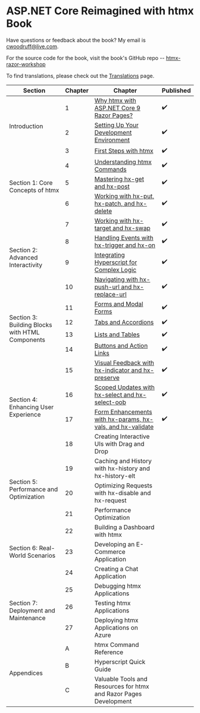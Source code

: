 # ASP.NET Core Reimagined with htmx Book

Have questions or feedback about the book? My email is [cwoodruff@live.com](mailto:cwoodruff@live.com).

For the source code for the book, visit the book's GitHub repo -- [htmx-razor-workshop
](https://github.com/cwoodruff/htmx-razor-workshop)

To find translations, please check out the [Translations](./Translations.md) page.

<table>
    <thead>
        <tr>
            <th>Section</th>
            <th>Chapter</th>
            <th>Chapter</th>
            <th>Published</th>
        </tr>
    </thead>
    <tbody>
        <tr>
            <td rowspan=3>Introduction</td>
            <td>1</td>
            <td><a href="https://aspnet-htmx.com/chapter01/">Why htmx with ASP.NET Core 9 Razor Pages?</a></td>
            <td>✔️</td>
        </tr>
        <tr>
            <td>2</td>
            <td><a href="https://aspnet-htmx.com/chapter02/">Setting Up Your Development Environment</a></td>
            <td>✔️</td>
        </tr>
        <tr>
            <td>3</td>
            <td><a href="https://aspnet-htmx.com/chapter03/">First Steps with htmx</a></td>
            <td>✔️</td>
        </tr>
        <tr>
            <td rowspan=3>Section 1: Core Concepts of htmx</td>
            <td>4</td>
            <td><a href="https://aspnet-htmx.com/chapter04/">Understanding htmx Commands</a></td>
            <td>✔️</td>
        </tr>
        <tr>
            <td>5</td>
            <td><a href="https://aspnet-htmx.com/chapter05/">Mastering hx-get and hx-post</a></td>
            <td>✔️</td>
        </tr>
        <tr>
            <td>6</td>
            <td><a href="https://aspnet-htmx.com/chapter06/">Working with hx-put, hx-patch, and hx-delete</a></td>
            <td>✔️</td>
        </tr>
        <tr>
            <td rowspan=4>Section 2: Advanced Interactivity</td>
            <td>7</td>
            <td><a href="https://aspnet-htmx.com/chapter07/">Working with hx-target and hx-swap</a></td>
            <td>✔️</td>
        </tr>
        <tr>
            <td>8</td>
            <td><a href="https://aspnet-htmx.com/chapter08/">Handling Events with hx-trigger and hx-on</a></td>
            <td>✔️</td>
        </tr>
        <tr>
            <td>9</td>
            <td><a href="https://aspnet-htmx.com/chapter09/">Integrating Hyperscript for Complex Logic</a></td>
            <td>✔️</td>
        </tr>
        <tr>
            <td>10</td>
            <td><a href="https://aspnet-htmx.com/chapter10/">Navigating with hx-push-url and hx-replace-url</a></td>
            <td>✔️</td>
        </tr>
        <tr>
            <td rowspan=4>Section 3: Building Blocks with HTML Components</td>
            <td>11</td>
            <td><a href="https://aspnet-htmx.com/chapter11/">Forms and Modal Forms</a></td>
            <td>✔️</td>
        </tr>
        <tr>
            <td>12</td>
            <td><a href="https://aspnet-htmx.com/chapter12/">Tabs and Accordions</a></td>
            <td>✔️</td>
        </tr>
        <tr>
            <td>13</td>
            <td><a href="https://aspnet-htmx.com/chapter13/">Lists and Tables</a></td>
            <td>✔️</td>
        </tr>
        <tr>
            <td>14</td>
            <td><a href="https://aspnet-htmx.com/chapter14/">Buttons and Action Links</a></td>
            <td>✔️</td>
        </tr>
        <tr>
            <td rowspan=4>Section 4: Enhancing User Experience</td>
            <td>15</td>
            <td><a href="https://aspnet-htmx.com/chapter15/">Visual Feedback with hx-indicator and hx-preserve</a></td>
            <td>✔️</td>
        </tr>
        <tr>
            <td>16</td>
            <td><a href="https://aspnet-htmx.com/chapter16/">Scoped Updates with hx-select and hx-select-oob</a></td>
            <td>✔️</td>
        </tr>
        <tr>
            <td>17</td>
            <td><a href="https://aspnet-htmx.com/chapter17/">Form Enhancements with hx-params, hx-vals, and hx-validate</a></td>
            <td>✔️</td>
        </tr>
        <tr>
            <td>18</td>
            <td>Creating Interactive UIs with Drag and Drop</td>
            <td></td>
        </tr>
        <tr>
            <td rowspan=3>Section 5: Performance and Optimization</td>
            <td>19</td>
            <td>Caching and History with hx-history and hx-history-elt</td>
            <td></td>
        </tr>
        <tr>
            <td>20</td>
            <td>Optimizing Requests with hx-disable and hx-request</td>
            <td></td>
        </tr>
        <tr>
            <td>21</td>
            <td>Performance Optimization</td>
            <td></td>
        </tr>
        <tr>
            <td rowspan=3>Section 6: Real-World Scenarios</td>
            <td>22</td>
            <td>Building a Dashboard with htmx</td>
            <td></td>
        </tr>
        <tr>
            <td>23</td>
            <td>Developing an E-Commerce Application</td>
            <td></td>
        </tr>
        <tr>
            <td>24</td>
            <td>Creating a Chat Application</td>
            <td></td>
        </tr>
        <tr>
            <td rowspan=3>Section 7: Deployment and Maintenance</td>
            <td>25</td>
            <td>Debugging htmx Applications</td>
            <td></td>
        </tr>
        <tr>
            <td>26</td>
            <td>Testing htmx Applications</td>
            <td></td>
        </tr>
        <tr>
            <td>27</td>
            <td>Deploying htmx Applications on Azure</td>
            <td></td>
        </tr>
        <tr>
            <td rowspan=3>Appendices</td>
            <td>A</td>
            <td>htmx Command Reference</td>
            <td></td>
        </tr>
        <tr>
            <td>B</td>
            <td>Hyperscript Quick Guide</td>
            <td></td>
        </tr>
        <tr>
            <td>C</td>
            <td>Valuable Tools and Resources for htmx and Razor Pages Development</td>
            <td></td>
        </tr>
    </tbody>
</table>